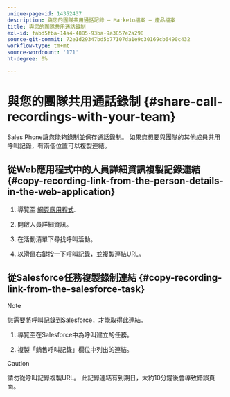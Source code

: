 ```yaml
---
unique-page-id: 14352437
description: 與您的團隊共用通話記錄 — Marketo檔案 — 產品檔案
title: 與您的團隊共用通話錄制
exl-id: fabd5fba-14a4-4885-93ba-9a3857e2a298
source-git-commit: 72e1d29347bd5b77107da1e9c30169cb6490c432
workflow-type: tm+mt
source-wordcount: '171'
ht-degree: 0%

---
```


# 與您的團隊共用通話錄制 {#share-call-recordings-with-your-team}

Sales Phone讓您能夠錄制並保存通話錄制。 如果您想要與團隊的其他成員共用呼叫記錄，有兩個位置可以複製連結。

## 從Web應用程式中的人員詳細資訊複製記錄連結 {#copy-recording-link-from-the-person-details-in-the-web-application}

1. 導覽至 [網頁應用程式](https://toutapp.com/login).

1. 開啟人員詳細資訊。

1. 在活動清單下尋找呼叫活動。

1. 以滑鼠右鍵按一下呼叫記錄，並複製連結URL。

## 從Salesforce任務複製錄制連結 {#copy-recording-link-from-the-salesforce-task}

>[!NOTE]
>
>您需要將呼叫記錄到Salesforce，才能取得此連結。

1. 導覽至在Salesforce中為呼叫建立的任務。

1. 複製「銷售呼叫記錄」欄位中列出的連結。

>[!CAUTION]
>
>請勿從呼叫記錄複製URL。 此記錄連結有到期日，大約10分鐘後會導致錯誤頁面。
